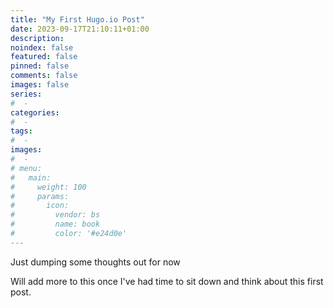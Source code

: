 ```yaml
---
title: "My First Hugo.io Post"
date: 2023-09-17T21:10:11+01:00
description:
noindex: false
featured: false
pinned: false
comments: false
images: false
series:
#  -
categories:
#  -
tags:
#  -
images:
#  -
# menu:
#   main:
#     weight: 100
#     params:
#       icon:
#         vendor: bs
#         name: book
#         color: '#e24d0e'
---
```


Just dumping some thoughts out for now

<!--more-->
Will add more to this once I've had time to sit down and think about this first post.

<!-- ![External Example](https://thumbnails.production.thenounproject.com/m7movu-7I8zOyGZHzsqcJSZ6aBA=/fit-in/1000x1000/photos.production.thenounproject.com/photos/A3587720-549F-48A9-9B6B-A3BBBF2CB4B5.jpg)

## Raw code file from GitHub
{{< ghcode file="https://raw.githubusercontent.com/gohugoio/hugo/master/commands/env.go" >}}

## Markdown from GitHub
{{< ghcode file="https://raw.githubusercontent.com/gohugoio/hugo/master/README.md" render=false >}} -->